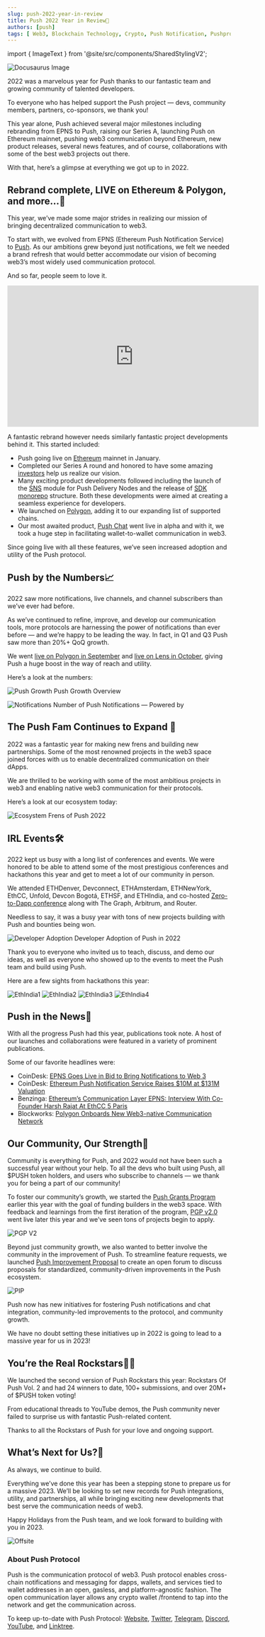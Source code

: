 ```yaml
---
slug: push-2022-year-in-review
title: Push 2022 Year in Review🎉
authors: [push]
tags: [ Web3, Blockchain Technology, Crypto, Push Notification, Pushprotocol]
---
```


import { ImageText } from '@site/src/components/SharedStylingV2';

![Docusaurus Image](./cover-image.webp)

<!--truncate-->

2022 was a marvelous year for Push thanks to our fantastic team and growing community of talented developers.

To everyone who has helped support the Push project — devs, community members, partners, co-sponsors, we thank you!

This year alone, Push achieved several major milestones including rebranding from EPNS to Push, raising our Series A, launching Push on Ethereum mainnet, pushing web3 communication beyond Ethereum, new product releases, several news features, and of course, collaborations with some of the best web3 projects out there.

With that, here’s a glimpse at everything we got up to in 2022.

## Rebrand complete, LIVE on Ethereum & Polygon, and more…🚀
This year, we’ve made some major strides in realizing our mission of bringing decentralized communication to web3.

To start with, we evolved from EPNS (Ethereum Push Notification Service) to [Push](https://twitter.com/pushprotocol/status/1574771582790406144). As our ambitions grew beyond just notifications, we felt we needed a brand refresh that would better accommodate our vision of becoming web3’s most widely used communication protocol.

And so far, people seem to love it.

<iframe width="567" height="319" src="https://www.youtube.com/embed/ZiC-nbg9Iuk" title="EPNS Rebrands into Push Protocol — the Communication Protocol for Web3" frameborder="0" allow="accelerometer; autoplay; clipboard-write; encrypted-media; gyroscope; picture-in-picture; web-share" allowfullscreen></iframe>

A fantastic rebrand however needs similarly fantastic project developments behind it. This started included:

- Push going live on [Ethereum](https://medium.com/push-protocol/the-epns-mainnet-is-here-470faec0c01) mainnet in January.
- Completed our Series A round and honored to have some amazing [investors](https://twitter.com/pushprotocol/status/1514632659514798081) help us realize our vision.
- Many exciting product developments followed including the launch of the [SNS](https://medium.com/push-protocol/introducing-sns-for-push-delivery-nodes-quickest-way-to-bootstrap-your-wallet-app-or-any-c88017595e09) module for Push Delivery Nodes and the release of [SDK monorepo](https://medium.com/push-protocol/here-comes-the-all-new-epns-sdk-monorepo-framework-8447b486a801) structure. Both these developments were aimed at creating a seamless experience for developers.
- We launched on [Polygon](https://blockworks.co/news/polygon-onboards-new-web3-native-communication-network), adding it to our expanding list of supported chains.
- Our most awaited product, [Push Chat](https://medium.com/push-protocol/were-still-pushing-a-deeper-look-into-push-chat-90fdea8d9e8e) went live in alpha and with it, we took a huge step in facilitating wallet-to-wallet communication in web3.

Since going live with all these features, we’ve seen increased adoption and utility of the Push protocol.

## Push by the Numbers📈
2022 saw more notifications, live channels, and channel subscribers than we’ve ever had before.

As we’ve continued to refine, improve, and develop our communication tools, more protocols are harnessing the power of notifications than ever before — and we’re happy to be leading the way. In fact, in Q1 and Q3 Push saw more than 20%+ QoQ growth.

We went [live on Polygon in September](https://medium.com/push-protocol/push-protocol-launches-on-polygon-enabling-communication-for-thousands-of-dapps-1c49d7c996f8) and [live on Lens in October](https://medium.com/push-protocol/push-and-lens-powering-ux-with-notifications-and-aaves-lens-85828638e691), giving Push a huge boost in the way of reach and utility.

Here’s a look at the numbers:

![Push Growth](./image-1.png)
<ImageText>Push Growth Overview</ImageText>

![Notifications](./image-2.png)
<ImageText>Number of Push Notifications — Powered by </ImageText>

## The Push Fam Continues to Expand 🌱
2022 was a fantastic year for making new frens and building new partnerships. Some of the most renowned projects in the web3 space joined forces with us to enable decentralized communication on their dApps.

We are thrilled to be working with some of the most ambitious projects in web3 and enabling native web3 communication for their protocols.

Here’s a look at our ecosystem today:

![Ecosystem](./image-3.png)
<ImageText>Frens of Push 2022</ImageText>

## IRL Events🛠️
2022 kept us busy with a long list of conferences and events. We were honored to be able to attend some of the most prestigious conferences and hackathons this year and get to meet a lot of our community in person.

We attended ETHDenver, Devconnect, ETHAmsterdam, ETHNewYork, EthCC, Unfold, Devcon Bogotá, ETHSF, and ETHIndia, and co-hosted [Zero-to-Dapp conference](https://www.youtube.com/playlist?list=PLyWTqFLqKt9ZJOmEsEbkrn1nPCy69INhl) along with The Graph, Arbitrum, and Router.

Needless to say, it was a busy year with tons of new projects building with Push and bounties being won.

![Developer Adoption](./image-4.png)
<ImageText>Developer Adoption of Push in 2022</ImageText>

Thank you to everyone who invited us to teach, discuss, and demo our ideas, as well as everyone who showed up to the events to meet the Push team and build using Push.

Here are a few sights from hackathons this year:

![EthIndia1](./image-5.jpg)
![EthIndia2](./image-6.jpg)
![EthIndia3](./image-7.jpg)
![EthIndia4](./image-8.jpg)


## Push in the News📰
With all the progress Push had this year, publications took note. A host of our launches and collaborations were featured in a variety of prominent publications.

Some of our favorite headlines were:

- CoinDesk: [EPNS Goes Live in Bid to Bring Notifications to Web 3](https://www.coindesk.com/tech/2022/01/11/epns-goes-live-in-bid-to-bring-notifications-to-web-3/)
- CoinDesk: [Ethereum Push Notification Service Raises $10M at $131M Valuation](https://www.coindesk.com/business/2022/04/14/ethereum-push-notification-service-raises-10m-at-131m-valuation/)
- Benzinga: [Ethereum’s Communication Layer EPNS: Interview With Co-Founder Harsh Rajat At EthCC 5 Paris](https://www.benzinga.com/markets/cryptocurrency/22/07/28227776/ethereums-communication-layer-epns-interview-with-co-founder-harsh-rajat-at-ethcc-5-paris)
- Blockworks: [Polygon Onboards New Web3-native Communication Network](https://blockworks.co/news/polygon-onboards-new-web3-native-communication-network)

## Our Community, Our Strength🤝
Community is everything for Push, and 2022 would not have been such a successful year without your help. To all the devs who built using Push, all $PUSH token holders, and users who subscribe to channels — we thank you for being a part of our community!

To foster our community’s growth, we started the [Push Grants Program](https://medium.com/push-protocol/push-grants-program-its-here-f2bfba29388f) earlier this year with the goal of funding builders in the web3 space. With feedback and learnings from the first iteration of the program, [PGP v2.0](https://twitter.com/pushprotocol/status/1604867953190739973) went live later this year and we’ve seen tons of projects begin to apply.

![PGP V2](./image-9.webp)

Beyond just community growth, we also wanted to better involve the community in the improvement of Push. To streamline feature requests, we launched [Push Improvement Proposal](https://medium.com/push-protocol/introducing-push-improvement-proposal-pip-702c44fc24f6) to create an open forum to discuss proposals for standardized, community-driven improvements in the Push ecosystem.

![PIP](./image-10.webp)

Push now has new initiatives for fostering Push notifications and chat integration, community-led improvements to the protocol, and community growth.

We have no doubt setting these initiatives up in 2022 is going to lead to a massive year for us in 2023!

## You’re the Real Rockstars👨‍🎤
We launched the second version of Push Rockstars this year: Rockstars Of Push Vol. 2 and had 24 winners to date, 100+ submissions, and over 20M+ of $PUSH token voting!

From educational threads to YouTube demos, the Push community never failed to surprise us with fantastic Push-related content.

Thanks to all the Rockstars of Push for your love and ongoing support.

## What’s Next for Us?🚀
As always, we continue to build.

Everything we’ve done this year has been a stepping stone to prepare us for a massive 2023. We’ll be looking to set new records for Push integrations, utility, and partnerships, all while bringing exciting new developments that best serve the communication needs of web3.

Happy Holidays from the Push team, and we look forward to building with you in 2023.

![Offsite](./image-11.jpg)

### About Push Protocol

Push is the communication protocol of web3. Push protocol enables cross-chain notifications and messaging for dapps, wallets, and services tied to wallet addresses in an open, gasless, and platform-agnostic fashion. The open communication layer allows any crypto wallet /frontend to tap into the network and get the communication across.

To keep up-to-date with Push Protocol: [Website](https://push.org/), [Twitter](https://twitter.com/pushprotocol), [Telegram](https://t.me/epnsproject), [Discord](https://discord.gg/pushprotocol), [YouTube](https://www.youtube.com/c/EthereumPushNotificationService), and [Linktree](https://linktr.ee/pushprotocol).